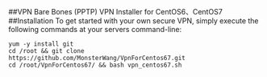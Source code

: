 ##VPN
Bare Bones (PPTP) VPN Installer for CentOS6、CentOS7
##Installation
To get started with your own secure VPN, simply execute the following commands at your servers command-line:
```
yum -y install git
cd /root && git clone https://github.com/MonsterWang/VpnForCentos67.git
cd /root/VpnForCentos67/ && bash vpn_centos67.sh
```
